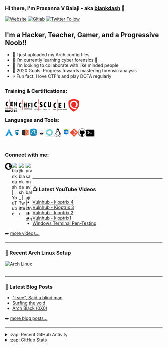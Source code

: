 ### Hi there, I'm Prasanna V Balaji - aka [blankdash][website] 👋

[![Website](https://img.shields.io/website?label=blankdash.ninja&style=for-the-badge&url=http%3A%2F%2Fblankdash.ninja/)](http://blankdash.ninja/)
[![Gitlab](https://img.shields.io/website?label=GitLab&style=for-the-badge&url=https%3A%2F%2Fgitlab.com/blankdash/)](https://gitlab.com/blankdash/)
[![Twitter Follow](https://img.shields.io/twitter/follow/blankdash_?color=1DA1F2&logo=twitter&style=for-the-badge)](https://twitter.com/intent/follow?original_referer=https%3A%2F%2Fgithub.com%2FKarma47&screen_name=blankdash_)

## I'm a Hacker, Teacher, Gamer, and a Progressive Noob!!

- 🔭 I just uploaded my Arch config files
- 🌱 I’m currently learning cyber forensics 🤣
- 👯 I’m looking to collaborate with like minded people
- 🥅 2020 Goals: Progress towards mastering forensic analysis
- ⚡ Fun fact: I love CTF's and play DOTA regularly


### Training & Certifications:

[<img align="left" alt="CEH Master" width="40px" src="https://raw.githubusercontent.com/Karma47/Karma47/main/workflows/icons/1.jpg" />][CEH]
[<img align="left" alt="CHFI" width="50px" src="https://raw.githubusercontent.com/Karma47/Karma47/main/workflows/icons/3.jpg" />][CHFI]
[<img align="left" alt="CSCU" width="60px" src="https://raw.githubusercontent.com/Karma47/Karma47/main/workflows/icons/4.jpg" />][CSCU]
[<img align="left" alt="CEI" width="50px" src="https://raw.githubusercontent.com/Karma47/Karma47/main/workflows/icons/2.jpg" />][CEI]
[<img align="left" alt="Qualys" width="40px" src="https://raw.githubusercontent.com/Karma47/Karma47/main/workflows/icons/5.png" />][QUALYS]

<br />
<br />


### Languages and Tools:

<img align="left" alt="Arch Linux" width="26px" src="https://raw.githubusercontent.com/Karma47/Karma47/main/workflows/icons/6.png" />
<img align="left" alt="Metasploit" width="26px" src="https://raw.githubusercontent.com/Karma47/Karma47/main/workflows/icons/7.png" />
<img align="left" alt="Burp Suite" width="26px" src="https://raw.githubusercontent.com/Karma47/Karma47/main/workflows/icons/8.png" />
<img align="left" alt="Wireshark" width="26px" src="https://raw.githubusercontent.com/Karma47/Karma47/main/workflows/icons/9.png" />
<img align="left" alt="Kali Linux" width="26px" src="https://raw.githubusercontent.com/Karma47/Karma47/main/workflows/icons/8.jpg" />
<img align="left" alt="Nessus" width="26px" src="https://raw.githubusercontent.com/Karma47/Karma47/main/workflows/icons/10.png" />
<img align="left" alt="System Internals" width="26px" src="https://raw.githubusercontent.com/Karma47/Karma47/main/workflows/icons/11.png" />
<img align="left" alt="SQL" width="26px" src="https://raw.githubusercontent.com/Karma47/Karma47/main/workflows/icons/12.jpg" />
<img align="left" alt="Git" width="26px" src="https://raw.githubusercontent.com/Karma47/Karma47/main/workflows/icons/13.png" />
<img align="left" alt="GitHub" width="26px" src="https://raw.githubusercontent.com/Karma47/Karma47/main/workflows/icons/14.png" />
<img align="left" alt="Terminal" width="26px" src="https://raw.githubusercontent.com/Karma47/Karma47/main/workflows/icons/15.png" />

<br />
<br />
<br />

### Connect with me:

[<img align="left" alt="blankdash.ninja" width="22px" src="https://raw.githubusercontent.com/iconic/open-iconic/master/svg/globe.svg" />][website]
[<img align="left" alt="blankdash | YouTube" width="22px" src="https://cdn.jsdelivr.net/npm/simple-icons@v3/icons/youtube.svg" />][youtube]
[<img align="left" alt="@blankdash_ | Twitter" width="22px" src="https://cdn.jsdelivr.net/npm/simple-icons@v3/icons/twitter.svg" />][twitter]
[<img align="left" alt="prasannavbalaji | LinkedIn" width="22px" src="https://cdn.jsdelivr.net/npm/simple-icons@v3/icons/linkedin.svg" />][linkedin]

<br />
<br />

---

### 📺 Latest YouTube Videos

<!-- YOUTUBE:START -->
- [Vulnhub - kioptrix 4](https://www.youtube.com/watch?v=LNsNu7bksE0)
- [Vulnhub - Kioptrix 3](https://www.youtube.com/watch?v=ImiwQj6UGfM)
- [Vulnhub - kioptrix 2](https://www.youtube.com/watch?v=Q9S2-l4l8XA)
- [Vulnhub - kioptrix1](https://www.youtube.com/watch?v=0btoEoHwIwE)
- [Windows Terminal Pen-Testing](https://www.youtube.com/watch?v=8sowYFeD5P0)
<!-- YOUTUBE:END -->

➡️ [more videos...](https://www.youtube.com/channel/UCi60vin3uAsSPP3UsNnXHqg)

---

### 📕 Recent Arch Linux Setup

<img align="left" alt="Arch Linux" src="https://gitlab.com/blankdash/arch-dot-files/-/raw/master/qtile/qtile/screenshots/desktop_full.png" />

<br />
<br />

--- 

### 📕 Latest Blog Posts

<!-- BLOG-POST-LIST:START -->
- ["I see", Said a blind man](https://www.linkedin.com/pulse/i-see-said-blind-man-lakshmi-priya/?trackingId=2QT6vtFUQHOXcb6xMBjXzg%3D%3D)
- [Surfing the void](http://blankdash.ninja/2019/09/25/surfing-the-v01d/)
- [Arch Black (0X0)](http://blankdash.ninja/2019/12/13/arch-black-0x0/)
<!-- BLOG-POST-LIST:END -->

➡️ [more blog posts...](https://blankdash.ninja)

---

<details>
  <summary>:zap: Recent GitHub Activity</summary>
  
<!--START_SECTION:activity-->
1. 🗣 Commented on [#215](https://github.com/Hackplayers/hackthebox-writeups/issues/215) in [Hackplayers/hackthebox-writeups](https://github.com/Hackplayers/hackthebox-writeups)
2. 🗣 Commented on [#215](https://github.com/Hackplayers/hackthebox-writeups/issues/215) in [Hackplayers/hackthebox-writeups](https://github.com/Hackplayers/hackthebox-writeups)
3. 🗣 Commented on [#215](https://github.com/Hackplayers/hackthebox-writeups/issues/215) in [Hackplayers/hackthebox-writeups](https://github.com/Hackplayers/hackthebox-writeups)
4. 💪 Opened PR [#215](https://github.com/Hackplayers/hackthebox-writeups/pull/215) in [Hackplayers/hackthebox-writeups](https://github.com/Hackplayers/hackthebox-writeups)
5. 🗣 Commented on [#14092](https://github.com/rapid7/metasploit-framework/issues/14092) in [rapid7/metasploit-framework](https://github.com/rapid7/metasploit-framework)
<!--END_SECTION:activity-->

</details>

<details>
  <summary>:zap: GitHub Stats</summary>

  <img align="left" alt="blankdash's GitHub Stats" src="https://github-readme-stats.vercel.app/api?username=Karma47&show_icons=true&hide_border=true" />

</details>

[website]: https://blankdash.ninja/
[twitter]: https://twitter.com/blankdash_
[youtube]: https://www.youtube.com/channel/UCi60vin3uAsSPP3UsNnXHqg
[linkedin]: https://linkedin.com/in/prasannavbalaji
[CHFI]: https://aspen.eccouncil.org/VerifyBadge?type=certification&a=HUIuz777Vo7bn+YectPcwfSuGjJv5l9Byz8vzOWTzj0=
[CEH]: https://aspen.eccouncil.org/VerifyBadge?type=certification&a=H+uvGg3f1u+SxDBpucsWAvK0wMK/QARWNuCC6BjJ/Gw=
[CSCU]: https://aspen.eccouncil.org/VerifyBadge?type=certification&a=/1l4W2cWewqDiKRr2SIBXOJrj/OR61UR6j7r97H4iEQ=
[CEI]: https://aspen.eccouncil.org/VerifyBadge?type=certification&a=ZaHqVPs7HNncXxwRS25I1r998S1Vyc5Qcrw4dYPWzRU=
[QUALYS]: https://www.qualys.com/
[Gitlab]: https://gitlab.com/blankdash/

